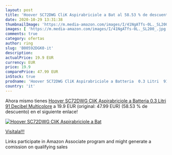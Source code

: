 ```yaml
---
layout: post
title: 'Hoover SC72DWG CliK Aspirabriciole a Bat al 58.53 % de descuento'
date: 2020-10-29 13:31:38
thumbnailImage: 'https://m.media-amazon.com/images/I/41NgATfs-0L._SL200_.jpg'
images: [ 'https://m.media-amazon.com/images/I/41NgATfs-0L._SL200_.jpg' ]
comments: true
category: ofertas
author: ring
slug: 'B00592DGK0-it'
description:
actualPrice: 19.9 EUR
currency: EUR
price: 19.9
comparePrice: 47.99 EUR
inStock: true
prodname: 'Hoover SC72DWG CliK Aspirabriciole a Batteria  0.3 Litri  91 Decibel  Multicolore'
country: 'it'
---
```


Ahora mismo tienes [Hoover SC72DWG CliK Aspirabriciole a Batteria  0.3 Litri  91 Decibel  Multicolore](https://www.amazon.it/dp/B00592DGK0/?tag=tolees00-21) a 19.9 EUR (original: 47.99 EUR) (58.53 %  de descuento) en el siguiente enlace!

[![Hoover SC72DWG CliK Aspirabriciole a Bat](https://m.media-amazon.com/images/I/41NgATfs-0L._SL200_.jpg)](https://www.amazon.it/dp/B00592DGK0/?tag=tolees00-21)

[Visítala!!!](https://www.amazon.it/dp/B00592DGK0/?tag=tolees00-21)

Links participate in Amazon Associate program and might generate a comission on qualifying sales
